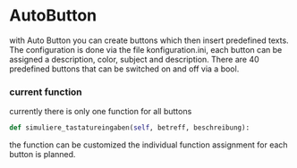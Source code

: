 # AutoButton
 with Auto Button you can create buttons which then insert predefined texts. 
 The configuration is done via the file konfiguration.ini, each button can be assigned a description, color, subject and description. 
 There are 40 predefined buttons that can be switched on and off via a bool. 

### current function 
  currently there is only one function for all buttons 
  ```python 
  def simuliere_tastatureingaben(self, betreff, beschreibung):
  ```
  the function can be customized the individual function assignment for each button is planned. 

